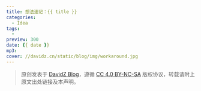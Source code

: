 ```yaml
---
title: 想法速记：{{ title }}
categories:
  - Idea
tags:
  -
preview: 300
date: {{ date }}
mp3:
cover: //davidz.cn/static/blog/img/workaround.jpg
---
```


> 原创发表于 [DavidZ Blog](https://blog.davidz.cn)，遵循 [CC 4.0 BY-NC-SA](https://creativecommons.org/licenses/by-nc-sa/4.0/legalcode) 版权协议，转载请附上原文出处链接及本声明。
